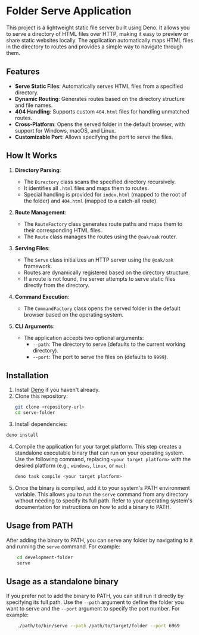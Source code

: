 # Folder Serve Application

This project is a lightweight static file server built using Deno. It allows you to serve a directory of HTML files over HTTP, making it easy to preview or share static websites locally. The application automatically maps HTML files in the directory to routes and provides a simple way to navigate through them.

## Features

- **Serve Static Files**: Automatically serves HTML files from a specified directory.
- **Dynamic Routing**: Generates routes based on the directory structure and file names.
- **404 Handling**: Supports custom `404.html` files for handling unmatched routes.
- **Cross-Platform**: Opens the served folder in the default browser, with support for Windows, macOS, and Linux.
- **Customizable Port**: Allows specifying the port to serve the files.

## How It Works

1. **Directory Parsing**:
   - The `Directory` class scans the specified directory recursively.
   - It identifies all `.html` files and maps them to routes.
   - Special handling is provided for `index.html` (mapped to the root of the folder) and `404.html` (mapped to a catch-all route).

2. **Route Management**:
   - The `RouteFactory` class generates route paths and maps them to their corresponding HTML files.
   - The `Route` class manages the routes using the `@oak/oak` router.

3. **Serving Files**:
   - The `Serve` class initializes an HTTP server using the `@oak/oak` framework.
   - Routes are dynamically registered based on the directory structure.
   - If a route is not found, the server attempts to serve static files directly from the directory.

4. **Command Execution**:
   - The `CommandFactory` class opens the served folder in the default browser based on the operating system.

5. **CLI Arguments**:
   - The application accepts two optional arguments:
     - `--path`: The directory to serve (defaults to the current working directory).
     - `--port`: The port to serve the files on (defaults to `9999`).

## Installation

1. Install [Deno](https://deno.land/) if you haven't already.
2. Clone this repository:
   ```bash
   git clone <repository-url>
   cd serve-folder
3. Install dependencies:
  ```bash
  deno install
  ```

4. Compile the application for your target platform. This step creates a standalone executable binary that can run on your operating system. Use the following command, replacing `<your target platform>` with the desired platform (e.g., `windows`, `linux`, or `mac`):
    ```bash
    deno task compile <your target platform>
    ```

5. Once the binary is compiled, add it to your system's PATH environment variable. This allows you to run the `serve` command from any directory without needing to specify its full path. Refer to your operating system's documentation for instructions on how to add a binary to PATH.

## Usage from PATH

After adding the binary to PATH, you can serve any folder by navigating to it and running the `serve` command. For example:
  ```bash
      cd development-folder
      serve
  ```

## Usage as a standalone binary

If you prefer not to add the binary to PATH, you can still run it directly by specifying its full path. Use the `--path` argument to define the folder you want to serve and the `--port` argument to specify the port number. For example:
  ```bash
      ./path/to/bin/serve --path /path/to/target/folder --port 6969
  ```
